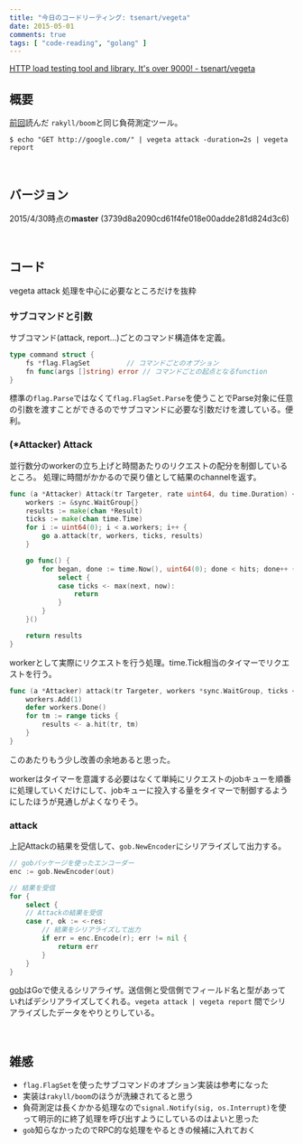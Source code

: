 ```yaml
---
title: "今日のコードリーティング: tsenart/vegeta"
date: 2015-05-01
comments: true
tags: [ "code-reading", "golang" ]
---
```


[HTTP load testing tool and library. It's over 9000! - tsenart/vegeta](https://github.com/tsenart/vegeta)

## 概要

[前回](http://blog.monochromegane.com/blog/2015/04/30/code-reading-boom/)読んだ `rakyll/boom`と同じ負荷測定ツール。

```
$ echo "GET http://google.com/" | vegeta attack -duration=2s | vegeta report
```

<br />

## バージョン

2015/4/30時点の**master** (3739d8a2090cd61f4fe018e00adde281d824d3c6)

<br />

## コード

vegeta attack 処理を中心に必要なところだけを抜粋

### サブコマンドと引数

サブコマンド(attack, report...)ごとのコマンド構造体を定義。

```go
type command struct {
	fs *flag.FlagSet	     // コマンドごとのオプション
	fn func(args []string) error // コマンドごとの起点となるfunction
}
```

標準の`flag.Parse`ではなくて`flag.FlagSet.Parse`を使うことでParse対象に任意の引数を渡すことができるのでサブコマンドに必要な引数だけを渡している。便利。

### (\*Attacker) Attack

並行数分のworkerの立ち上げと時間あたりのリクエストの配分を制御しているところ。
処理に時間がかかるので戻り値として結果のchannelを返す。

```go
func (a *Attacker) Attack(tr Targeter, rate uint64, du time.Duration) <-chan *Result {
	workers := &sync.WaitGroup{}
	results := make(chan *Result)
	ticks := make(chan time.Time)
	for i := uint64(0); i < a.workers; i++ {
		go a.attack(tr, workers, ticks, results)
	}

	go func() {
		for began, done := time.Now(), uint64(0); done < hits; done++ {
			select {
			case ticks <- max(next, now):
				return
			}
		}
	}()

	return results
}
```

workerとして実際にリクエストを行う処理。time.Tick相当のタイマーでリクエストを行う。

```go
func (a *Attacker) attack(tr Targeter, workers *sync.WaitGroup, ticks <-chan time.Time, results chan<- *Result) {
	workers.Add(1)
	defer workers.Done()
	for tm := range ticks {
		results <- a.hit(tr, tm)
	}
}
```

このあたりもう少し改善の余地あると思った。

workerはタイマーを意識する必要はなくて単純にリクエストのjobキューを順番に処理していくだけにして、jobキューに投入する量をタイマーで制御するようにしたほうが見通しがよくなりそう。

### attack

上記Attackの結果を受信して、`gob.NewEncoder`にシリアライズして出力する。

```go
// gobパッケージを使ったエンコーダー
enc := gob.NewEncoder(out)

// 結果を受信
for {
	select {
	// Attackの結果を受信
	case r, ok := <-res:
		// 結果をシリアライズして出力
		if err = enc.Encode(r); err != nil {
			return err
		}
	}
}
```

[gob](http://golang.org/pkg/encoding/gob/)はGoで使えるシリアライザ。送信側と受信側でフィールド名と型があっていればデシリアライズしてくれる。`vegeta attack | vegeta report` 間でシリアライズしたデータをやりとりしている。

<br />

## 雑感

- `flag.FlagSet`を使ったサブコマンドのオプション実装は参考になった
- 実装は`rakyll/boom`のほうが洗練されてると思う
- 負荷測定は長くかかる処理なので`signal.Notify(sig, os.Interrupt)`を使って明示的に終了処理を呼び出すようにしているのはよいと思った
- `gob`知らなかったのでRPC的な処理をやるときの候補に入れておく

